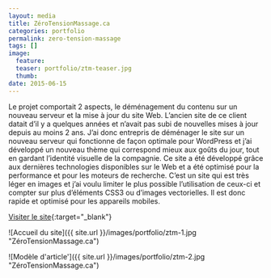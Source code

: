 ```yaml
---
layout: media
title: ZéroTensionMassage.ca
categories: portfolio
permalink: zero-tension-massage
tags: [] 
image:
  feature:
  teaser: portfolio/ztm-teaser.jpg
  thumb:
date: 2015-06-15
---
```


Le projet comportait 2 aspects, le déménagement du contenu sur un nouveau serveur et la mise à jour du site Web. L’ancien site de ce client datait d’il y a quelques années et n’avait pas subi de nouvelles mises à jour depuis au moins 2 ans. J’ai donc entrepris de déménager le site sur un nouveau serveur qui fonctionne de façon optimale pour WordPress et j’ai développé un nouveau thème qui correspond mieux aux goûts du jour, tout en gardant l’identité visuelle de la compagnie. Ce site a été développé grâce aux dernières technologies disponibles sur le Web et a été optimisé pour la performance et pour les moteurs de recherche. C’est un site qui est très léger en images et j’ai voulu limiter le plus possible l’utilisation de ceux-ci et compter sur plus d’éléments CSS3 ou d’images vectorielles. Il est donc rapide et optimisé pour les appareils mobiles.

[Visiter le site](http://www.zerotensionmassage.ca){:target="_blank"}

![Accueil du site]({{ site.url }}/images/portfolio/ztm-1.jpg "ZéroTensionMassage.ca")

![Modèle d'article']({{ site.url }}/images/portfolio/ztm-2.jpg "ZéroTensionMassage.ca")